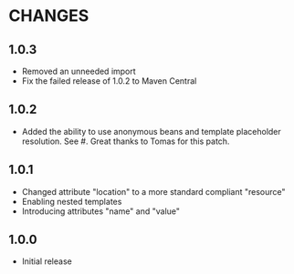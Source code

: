 CHANGES
=======

1.0.3
-----

* Removed an unneeded import
* Fix the failed release of 1.0.2 to Maven Central

1.0.2
-----

* Added the ability to use anonymous beans and template placeholder resolution. See #. Great thanks to Tomas for this patch. 

1.0.1
-----

* Changed attribute "location" to a more standard compliant "resource"
* Enabling nested templates
* Introducing attributes "name" and "value"

1.0.0
-----

* Initial release